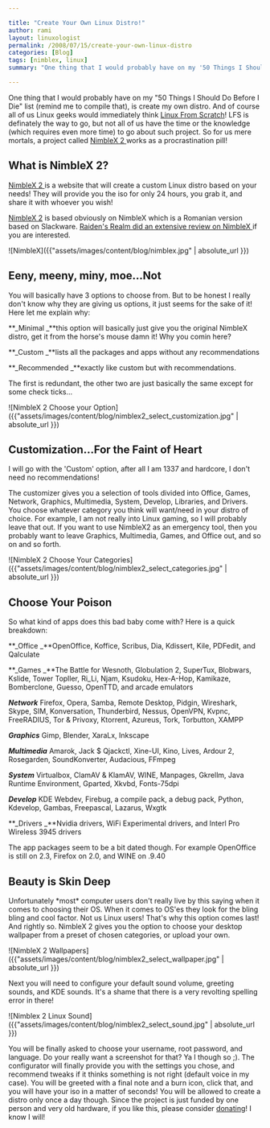 ```yaml
---

title: "Create Your Own Linux Distro!"
author: rami
layout: linuxologist
permalink: /2008/07/15/create-your-own-linux-distro
categories: [Blog]
tags: [nimblex, linux]
summary: "One thing that I would probably have on my '50 Things I Should Do Before I Die' list (remind me to compile that), is create my own distro. And of course all of us Linux geeks would immediately think [Linux From Scratch](http://www.linuxfromscratch.org)! LFS is definately the way to go, but not all of us have the time or the knowledge (which requires even more time) to go about such project. So for us mere mortals, a project called [NimbleX 2 ](http://custom.nimblex.net/)works as a procrastination pill!"

---
```


One thing that I would probably have on my "50 Things I Should Do Before I Die" list (remind me to compile that), is create my own distro. And of course all of us Linux geeks would immediately think [Linux From Scratch](http://www.linuxfromscratch.org)! LFS is definately the way to go, but not all of us have the time or the knowledge (which requires even more time) to go about such project. So for us mere mortals, a project called [NimbleX 2 ](http://custom.nimblex.net/)works as a procrastination pill!


## What is NimbleX 2?

[NimbleX 2 ](http://custom.nimblex.net/)is a website that will create a custom Linux distro based on your needs! They will provide you the iso for only 24 hours, you grab it, and share it with whoever you wish!

[NimbleX 2](http://custom.nimblex.net/) is based obviously on NimbleX which is a Romanian version based on Slackware. [Raiden's Realm did an extensive review on NimbleX ](http://www.raiden.net/?cat=2&aid=328)if you are interested.


![NimbleX]({{"assets/images/content/blog/nimblex.jpg" | absolute_url }})

## Eeny, meeny, miny, moe...Not

You will basically have 3 options to choose from. But to be honest I really don't know why they are giving us options, it just seems for the sake of it! Here let me explain why:

**_Minimal _**this option will basically just give you the original NimbleX distro, get it from the horse's mouse damn it! Why you comin here?

**_Custom _**lists all the packages and apps without any recommendations

**_Recommended _**exactly like custom but with recommendations.

The first is redundant, the other two are just basically the same except for some check ticks...

![NimbleX 2 Choose your Option]({{"assets/images/content/blog/nimblex2_select_customization.jpg" | absolute_url }})


## Customization...For the Faint of Heart

I will go with the 'Custom' option, after all I am 1337 and hardcore, I don't need no recommendations!

The customizer gives you a selection of tools divided into Office, Games, Network, Graphics, Multimedia, System, Develop, Libraries, and Drivers. You  choose whatever category you think will want/need in your distro of choice. For example, I am not really into Linux gaming, so I will probably leave that out. If you want to use NimbleX2 as an emergency tool, then you probably want to leave Graphics, Multimedia, Games, and Office out, and so on and so forth.

![NimbleX 2 Choose Your Categories]({{"assets/images/content/blog/nimblex2_select_categories.jpg" | absolute_url }})

## Choose Your Poison

So what kind of apps does this bad baby come with? Here is a quick breakdown:

**_Office _**OpenOffice, Koffice, Scribus, Dia, Kdissert, Kile, PDFedit, and Qalculate

**_Games _**The Battle for Wesnoth, Globulation 2, SuperTux, Blobwars, Kslide, Tower Topller, Ri\_Li, Njam, Ksudoku, Hex-A-Hop, Kamikaze, Bomberclone, Guesso, OpenTTD, and arcade emulators

**_Network_** Firefox, Opera, Samba, Remote Desktop, Pidgin, Wireshark, Skype, SIM, Konversation, Thunderbird, Nessus,  OpenVPN, Kvpnc, FreeRADIUS, Tor & Privoxy, Ktorrent, Azureus, Tork, Torbutton, XAMPP

**_Graphics_** Gimp, Blender, XaraLx, Inkscape

**_Multimedia_** Amarok, Jack $ Qjackctl, Xine-UI, Kino, Lives, Ardour 2, Rosegarden, SoundKonverter, Audacious, FFmpeg

**_System_** Virtualbox, ClamAV & KlamAV, WINE, Manpages, Gkrellm, Java Runtime Environment, Gparted, Xkvbd, Fonts-75dpi

**_Develop_** KDE Webdev, Firebug, a compile pack, a debug pack, Python, Kdevelop, Gambas, Freepascal, Lazarus, Wxgtk

**_Drivers _**Nvidia drivers, WiFi Experimental drivers, and Interl Pro Wireless 3945 drivers

The app packages seem to be a bit dated though. For example OpenOffice is still on 2.3, Firefox on 2.0, and WINE on .9.40

## Beauty is Skin Deep

Unfortunately \*most\* computer users don't really live by this saying when it comes to choosing their OS. When it comes to OS'es they look for the bling bling and cool factor. Not us Linux users! That's why this option comes last! And rightly so. NimbleX 2 gives you the option to choose your desktop wallpaper from a preset of chosen categories, or upload your own.

![NimbleX 2 Wallpapers]({{"assets/images/content/blog/nimblex2_select_wallpaper.jpg" | absolute_url }})

Next you will need to configure your default sound volume, greeting sounds, and KDE sounds. It's a shame that there is a very revolting spelling error in there!

![Nimblex 2 Linux Sound]({{"assets/images/content/blog/nimblex2_select_sound.jpg" | absolute_url }})

You will be finally asked to choose your username, root password, and language. Do your really want a screenshot for that? Ya I though so ;). The configurator will finally provide you with the settings you chose, and recommend tweaks if it thinks something is not right (default voice in my case). You will be greeted with a final note and a burn icon, click that, and you will have your iso in a matter of seconds! You will be allowed to create a distro only once a day though. Since the project is just funded by one person and very old hardware, if you like this, please consider [donating](https://www.paypal.com/ro/cgi-bin/webscr?cmd=_flow&SESSION=d5KJ2i8j53Ku3Ak7auqzG2RDEcThle5HPVhsd0wOVQMBOX5OmbsUlXukCxu&dispatch=5885d80a13c0db1f80512b0980fcab74abc3e59231243d18cfd0766a79a3b6f5)! I know I will!
